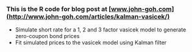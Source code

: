 ### This is the R code for blog post at [www.john-goh.com](http://www.john-goh.com/articles/kalman-vasicek/)

* Simulate short rate for a 1, 2 and 3 factor vasicek model to generate zero-coupon bond prices 
* Fit simulated prices to the vasicek model using Kalman filter
